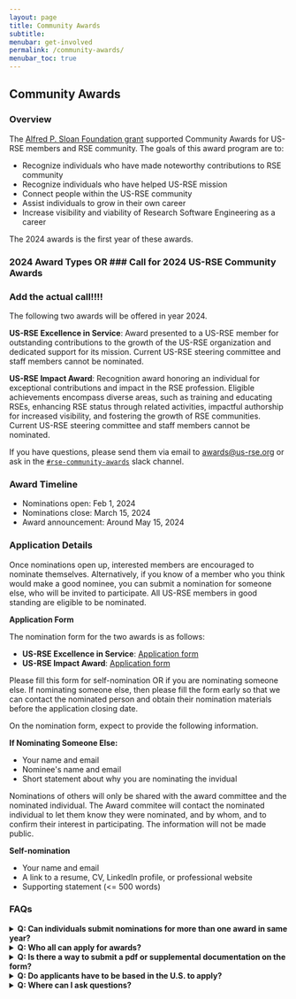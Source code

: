 ```yaml
---
layout: page
title: Community Awards
subtitle:
menubar: get-involved
permalink: /community-awards/
menubar_toc: true
---
```


## Community Awards

### Overview

The [Alfred P. Sloan Foundation grant](https://us-rse.org/2023-04-27-sloan-grant-initiatives/)
supported Community Awards for US-RSE members and RSE community. The goals of this award program are to:

- Recognize individuals who have made noteworthy contributions to RSE community
- Recognize individuals who have helped US-RSE mission
- Connect people within the US-RSE community
- Assist individuals to grow in their own career
- Increase visibility and viability of Research Software Engineering as a career

The 2024 awards is the first year of these awards. 

### 2024 Award Types OR ### Call for 2024 US-RSE Community Awards
### Add the actual call!!!!

The following two awards will be offered in year 2024.

**US-RSE Excellence in Service**: 
Award presented to a US-RSE member for outstanding contributions to the growth of the US-RSE organization and dedicated support for its mission. Current US-RSE steering committee and staff members cannot be nominated.

**US-RSE Impact Award**: 
Recognition award honoring an individual for exceptional contributions and impact in the RSE profession. Eligible achievements encompass diverse areas, such as training and educating RSEs, enhancing RSE status through related activities, impactful authorship for increased visibility, and fostering the growth of RSE communities.  Current US-RSE steering committee and staff members cannot be nominated.

If you have questions, please send them via email to [awards@us-rse.org](mailto:awards@us-rse.org)
or ask in the [`#rse-community-awards`](https://usrse.slack.com/archives/C061FLX5J57) slack channel.


### Award Timeline
* Nominations open: Feb 1, 2024
* Nominations close: March 15, 2024
* Award announcement:  Around May 15, 2024 


### Application Details

Once nominations open up, interested members are encouraged to nominate themselves.
Alternatively, if you know of a member who you think would make a good nominee, you can submit a nomination 
for someone else, who will be invited to participate.  All US-RSE members in good standing are eligible to be nominated.

**Application  Form**

The nomination form for the two awards is as follows:
* **US-RSE Excellence in Service**: [Application form](https://docs.google.com/forms/d/e/1FAIpQLSfMBJR5VoQyg15XJRvFwigmUwt31g9QL7JJ3pXWU7GtBPXF8Q/viewform)
* **US-RSE Impact Award**:  [Application form](https://docs.google.com/forms/d/e/1FAIpQLSfun2ePaHiXEt4CnceCBiB4TBI5ORlC8KwkjgslahPhVs1jdw/viewform)

Please fill this form for self-nomination OR if you are nominating someone else. If nominating someone else, then please fill the form early so that we can contact the nominated person and obtain their nomination materials before the application closing date.

On the nomination form, expect to provide the following information.

**If Nominating Someone Else:**
* Your name and email
* Nominee's name and email
* Short statement about why you are nominating the invidual

Nominations of others will only be shared with the award committee and the
nominated individual. The Award commitee  will contact the nominated individual
to let them know they were nominated, and by whom, and to confirm their
interest in participating. The information will not be made public.

**Self-nomination**

* Your name and email
* A link to a resume, CV, LinkedIn profile, or professional website
* Supporting statement (<= 500 words)


### FAQs

<details>
  <summary><b>Q: Can individuals submit nominations for more than one award in same year?</b></summary>
    A: No, individuals cannot apply for multiple awards in the same year.
</details>

<details>
  <summary><b>Q: Who all can apply for awards? </b></summary>
    A: The applicant/nominee has to be a current US-RSE member. Current US-RSE Steering Committee members or staff members cannot apply for awards.
</details>

<details>
  <summary><b>Q: Is there a way to submit a pdf or supplemental documentation on the form?</b></summary>
    A: A link to suppplemental documentation can be provided in your 500 word summary. </a>.
</details>

<details>
  <summary><b>Q: Do applicants have to be based in the U.S. to apply?</b></summary>
    A: No; any member of US-RSE is eligible to apply.
</details>

<details>
  <summary><b>Q: Where can I ask questions?</b></summary>
    A: An [#rse-community-awards](LINK) channel is available on Slack or send an email to [awards@us-rse.org](mailto:awards@us-rse.org) for questions and discussions.
</details>
